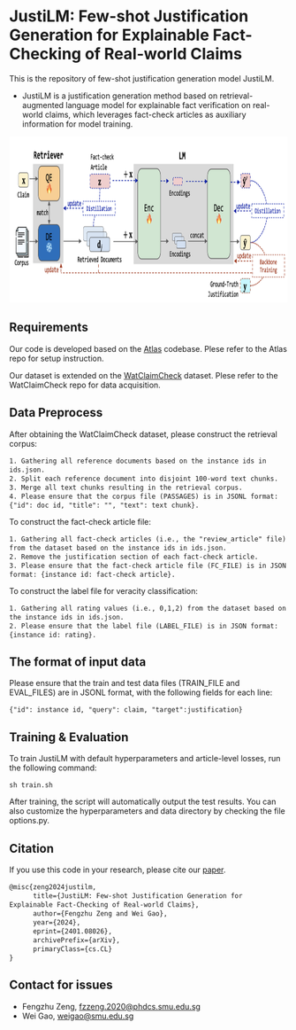 # JustiLM: Few-shot Justification Generation for Explainable Fact-Checking of Real-world Claims 

This is the repository of few-shot justification generation model JustiLM. 

- JustiLM is a justification generation method based on retrieval-augmented language model for explainable fact verification on real-world claims, which leverages fact-check articles as auxiliary information for model training.


<p align="center">
<img src="misc/model.png" height=300>
</p>


## Requirements

Our code is developed based on the [Atlas](https://github.com/facebookresearch/atlas) codebase. Plese refer to the Atlas repo for setup instruction.

Our dataset is extended on the [WatClaimCheck](https://github.com/nxii/watclaimcheck) dataset. Plese refer to the WatClaimCheck repo for data acquisition.

## Data Preprocess

After obtaining the WatClaimCheck dataset, please construct the retrieval corpus:
```
1. Gathering all reference documents based on the instance ids in ids.json.
2. Split each reference document into disjoint 100-word text chunks.
3. Merge all text chunks resulting in the retrieval corpus.
4. Please ensure that the corpus file (PASSAGES) is in JSONL format: {"id": doc id, "title": "", "text": text chunk}.
```
To construct the fact-check article file:
```
1. Gathering all fact-check articles (i.e., the "review_article" file) from the dataset based on the instance ids in ids.json.
2. Remove the justification section of each fact-check article.
3. Please ensure that the fact-check article file (FC_FILE) is in JSON format: {instance id: fact-check article}.
```

To construct the label file for veracity classification:
```
1. Gathering all rating values (i.e., 0,1,2) from the dataset based on the instance ids in ids.json.
2. Please ensure that the label file (LABEL_FILE) is in JSON format: {instance id: rating}.
```

## The format of input data

Please ensure that the train and test data files (TRAIN_FILE and EVAL_FILES) are in JSONL format, with the following fields for each line:
 ```
 {"id": instance id, "query": claim, "target":justification}
 ```

## Training & Evaluation

To train JustiLM with default hyperparameters and article-level losses, run the following command:
```
sh train.sh
```
After training, the script will automatically output the test results. You can also customize the hyperparameters and data directory by checking the file options.py.

## Citation

If you use this code in your research, please cite our [paper](https://arxiv.org/abs/2401.08026).

```
@misc{zeng2024justilm,
      title={JustiLM: Few-shot Justification Generation for Explainable Fact-Checking of Real-world Claims}, 
      author={Fengzhu Zeng and Wei Gao},
      year={2024},
      eprint={2401.08026},
      archivePrefix={arXiv},
      primaryClass={cs.CL}
}
```

## Contact for issues
- Fengzhu Zeng, fzzeng.2020@phdcs.smu.edu.sg
- Wei Gao, weigao@smu.edu.sg

